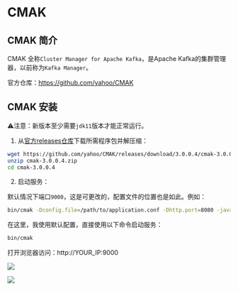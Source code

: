# CMAK 

## CMAK 简介

CMAK 全称`Cluster Manager for Apache Kafka`，是Apache Kafka的集群管理器，以前称为`Kafka Manager`。

官方仓库：https://github.com/yahoo/CMAK

## CMAK 安装

:warning:注意：新版本至少需要`jdk11`版本才能正常运行。

1. 从[官方releases仓库](https://github.com/yahoo/CMAK/releases)下载所需程序包并解压缩：

```bash
wget https://github.com/yahoo/CMAK/releases/download/3.0.0.4/cmak-3.0.0.4.zip
unzip cmak-3.0.0.4.zip
cd cmak-3.0.0.4
```

2. 启动服务：

默认情况下端口`9000`，这是可更改的，配置文件的位置也是如此。例如：

```bash
bin/cmak -Dconfig.file=/path/to/application.conf -Dhttp.port=8080 -java-home /usr/lib/jvm/zulu-11-amd64
```

在这里，我使用默认配置，直接使用以下命令启动服务：

```bash
bin/cmak
```

打开浏览器访问：http://YOUR_IP:9000

![](https://agou-images.oss-cn-qingdao.aliyuncs.com/blog-images/kafka/cmak.png)

![](https://agou-images.oss-cn-qingdao.aliyuncs.com/blog-images/kafka/cmak-1.png)